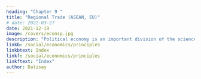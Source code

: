 ```yaml
---
heading: "Chapter 9 "
title: "Regional Trade (ASEAN, EU)"
# date: 2022-03-27
date: 2021-12-19
image: /covers/econsp.jpg
description: "Political economy is an important division of the science of government. The object of government is the happiness of men, united in society"
linkb: /social/economics/principles
linkbtext: Index
linkf: /social/economics/principles
linkftext: "Index"
author: Dalisay
---
```


